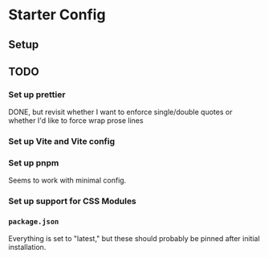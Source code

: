 # Starter Config

## Setup

## TODO

### Set up prettier

DONE, but revisit whether I want to enforce single/double quotes or whether I'd like to force wrap prose lines

### Set up Vite and Vite config



### Set up pnpm

Seems to work with minimal config.

### Set up support for CSS Modules

### `package.json`

Everything is set to "latest," but these should probably be pinned after initial installation.
